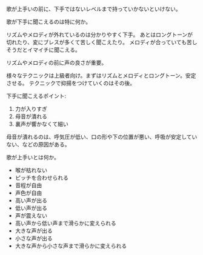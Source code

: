 歌が上手いの前に、下手ではないレベルまで持っていかないといけない。

歌が下手に聞こえるのは特に何か。

リズムやメロディが外れているのは分かりやすく下手。
あとはロングトーンが切れたり、変にブレスが多くて苦しく聞こえたり。
メロディが合っていても苦しそうだとイマイチに聞こえる。

リズムやメロディの前に声の良さが重要。

様々なテクニックは上級者向け。まずはリズムとメロディとロングトーン。安定させる。
テクニックで抑揚をつけていくのはその後。

下手に聞こえるポイント:

1. 力が入りすぎ
2. 母音が潰れる
3. 裏声が響かなくて細い

母音が潰れるのは、呼気圧が低い、口の形や下の位置が悪い、呼吸が安定していない、などの原因がある。

歌が上手いとは何か。

- 喉が枯れない
- ピッチを合わせられる
- 音程が自由
- 声色が自由
- 高い声が出る
- 低い声が出る
- 声が震えない
- 高い声から低い声まで滑らかに変えられる
- 大きな声が出る
- 小さな声が出る
- 大きな声から小さな声まで滑らかに変えられる
